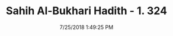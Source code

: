 ---
title        : "Sahih Al-Bukhari Hadith - 1. 324"
date         : 7/25/2018 1:49:25 PM
draft        : false
type         : "hadith"
layout       : "hadith"
BookCode     : "SHB"
VolumeNumber : "1"
HadithNumber : "324"
categories  :  ["Menses-Source of bleeding between menses"]
tags  :  ["Aisha"]
---